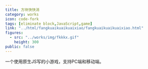 ```yaml
---
title: 方块快快消
category: works
icon: code-fork
tags: [eliminate block,JavaScript,game]
link: "../html/fangkuaikuaikuaixiao/fangkuaikuaikuaixiao.html"
figures:
  - src: "../works/img/fkkkx.gif"
    height: 300
public: false
---
```


一个使用原生JS写的小游戏，支持PC端和移动端。
